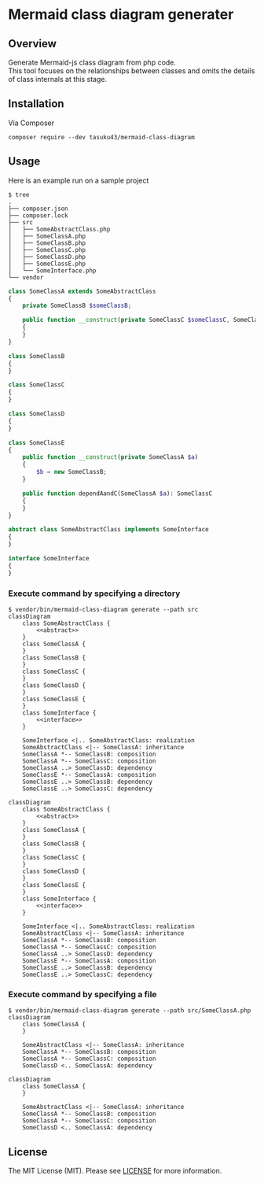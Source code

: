 # Mermaid class diagram generater

## Overview
Generate Mermaid-js class diagram from php code.  
This tool focuses on the relationships between classes and omits the details of class internals at this stage.
## Installation
Via Composer
```shell
composer require --dev tasuku43/mermaid-class-diagram
```

## Usage
Here is an example run on a sample project
```shell
$ tree
.
├── composer.json
├── composer.lock
├── src
│   ├── SomeAbstractClass.php
│   ├── SomeClassA.php
│   ├── SomeClassB.php
│   ├── SomeClassC.php
│   ├── SomeClassD.php
│   ├── SomeClassE.php
│   └── SomeInterface.php
└── vendor
```
```php
class SomeClassA extends SomeAbstractClass
{
    private SomeClassB $someClassB;

    public function __construct(private SomeClassC $someClassC, SomeClassD $someClassD, private int $int)
    {
    }
}

class SomeClassB
{
}

class SomeClassC
{
}

class SomeClassD
{
}

class SomeClassE
{
    public function __construct(private SomeClassA $a)
    {
        $b = new SomeClassB;
    }

    public function dependAandC(SomeClassA $a): SomeClassC
    {
    }
}

abstract class SomeAbstractClass implements SomeInterface
{
}

interface SomeInterface
{
}
```
### Execute command by specifying a directory
```shell
$ vendor/bin/mermaid-class-diagram generate --path src
classDiagram
    class SomeAbstractClass {
        <<abstract>>
    }
    class SomeClassA {
    }
    class SomeClassB {
    }
    class SomeClassC {
    }
    class SomeClassD {
    }
    class SomeClassE {
    }
    class SomeInterface {
        <<interface>>
    }

    SomeInterface <|.. SomeAbstractClass: realization
    SomeAbstractClass <|-- SomeClassA: inheritance
    SomeClassA *-- SomeClassB: composition
    SomeClassA *-- SomeClassC: composition
    SomeClassA ..> SomeClassD: dependency
    SomeClassE *-- SomeClassA: composition
    SomeClassE ..> SomeClassB: dependency
    SomeClassE ..> SomeClassC: dependency
```
```mermaid
classDiagram
    class SomeAbstractClass {
        <<abstract>>
    }
    class SomeClassA {
    }
    class SomeClassB {
    }
    class SomeClassC {
    }
    class SomeClassD {
    }
    class SomeClassE {
    }
    class SomeInterface {
        <<interface>>
    }

    SomeInterface <|.. SomeAbstractClass: realization
    SomeAbstractClass <|-- SomeClassA: inheritance
    SomeClassA *-- SomeClassB: composition
    SomeClassA *-- SomeClassC: composition
    SomeClassA ..> SomeClassD: dependency
    SomeClassE *-- SomeClassA: composition
    SomeClassE ..> SomeClassB: dependency
    SomeClassE ..> SomeClassC: dependency
```
### Execute command by specifying a file
```shell
$ vendor/bin/mermaid-class-diagram generate --path src/SomeClassA.php
classDiagram
    class SomeClassA {
    }

    SomeAbstractClass <|-- SomeClassA: inheritance
    SomeClassA *-- SomeClassB: composition
    SomeClassA *-- SomeClassC: composition
    SomeClassD <.. SomeClassA: dependency
```
```mermaid
classDiagram
    class SomeClassA {
    }

    SomeAbstractClass <|-- SomeClassA: inheritance
    SomeClassA *-- SomeClassB: composition
    SomeClassA *-- SomeClassC: composition
    SomeClassD <.. SomeClassA: dependency
```

## License
The MIT License (MIT). Please see [LICENSE](https://github.com/tasuku43/php-mermaid-class-diagram/blob/main/LICENSE) for more information.
